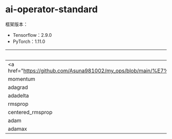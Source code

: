 # ai-operator-standard

框架版本：
* Tensorflow：2.9.0
* PyTorch：1.11.0
<!-- * MindSpore：xxx -->
<!-- * Paddle：xxx -->

| 算子             | TensorFlow                                                                                                                    | PyTorch                                                                                                                           | MindSpore | Paddle |
| ---------------- | ----------------------------------------------------------------------------------------------------------------------------- | --------------------------------------------------------------------------------------------------------------------------------- | --------- | ------ |
|<a href="https://github.com/Asuna981002/my_ops/blob/main/%E7%AE%97%E5%AD%90%E6%A0%87%E5%87%86/%E6%A0%87%E5%87%86/%E4%BC%98%E5%8C%96%E5%99%A8/%E4%BC%98%E5%8C%96%E5%99%A8%E7%AE%97%E5%AD%90%E6%A0%87%E5%87%86.md#section1>sgd</a>| [tf.keras.optimizers.SGD](https://tensorflow.google.cn/versions/r2.9/api_docs/python/tf/keras/optimizers/SGD){:target="_blank"}                 | [torch.optim.SGD](https://pytorch.org/docs/1.11/generated/torch.optim.SGD.html?highlight=sgd#torch.optim.SGD)                     |           |        |
| momentum         | [tf.keras.optimizers.SGD](https://tensorflow.google.cn/versions/r2.9/api_docs/python/tf/keras/optimizers/SGD)                 | [torch.optim.SGD](https://pytorch.org/docs/1.11/generated/torch.optim.SGD.html?highlight=sgd#torch.optim.SGD)                     |           |        |
| adagrad          | [tf.keras.optimizers.Adagrad](https://tensorflow.google.cn/versions/r2.9/api_docs/python/tf/keras/optimizers/Adagrad)         | [torch.optim.Adagrad](https://pytorch.org/docs/1.11/generated/torch.optim.Adagrad.html?highlight=adagrad#torch.optim.Adagrad)     |           |        |
| adadelta         | [tf.keras.optimizers.Adadelta](https://tensorflow.google.cn/versions/r2.9/api_docs/python/tf/keras/optimizers/Adadelta)       | [torch.optim.Adadelta](https://pytorch.org/docs/1.11/generated/torch.optim.Adadelta.html?highlight=adadelta#torch.optim.Adadelta) |           |        |
| rmsprop          | [tf.keras.optimizers.RMSprop](https://tensorflow.google.cn/versions/r2.9/api_docs/python/tf/keras/optimizers/RMSprop)         | [torch.optim.RMSprop](https://pytorch.org/docs/1.11/generated/torch.optim.RMSprop.html?highlight=rmspro#torch.optim.RMSprop)      |           |        |
| centered_rmsprop | [tf.raw_ops.ApplyCenteredRMSProp](https://tensorflow.google.cn/versions/r2.9/api_docs/python/tf/raw_ops/ApplyCenteredRMSProp) | /                                                                                                                                 |           |        |
| adam             | [tf.keras.optimizers.Adam](https://tensorflow.google.cn/versions/r2.9/api_docs/python/tf/keras/optimizers/Adam)               | [torch.optim.Adam](https://pytorch.org/docs/1.11/generated/torch.optim.Adam.html?highlight=adam#torch.optim.Adam)                 |           |        |
| adamax           | [tf.keras.optimizers.Adamax](https://tensorflow.google.cn/versions/r2.9/api_docs/python/tf/keras/optimizers/Adamax)           | [torch.optim.Adamax](https://pytorch.org/docs/1.11/generated/torch.optim.Adamax.html?highlight=adamax#torch.optim.Adamax)         |           |        |
